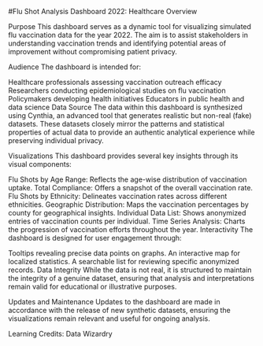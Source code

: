 #Flu Shot Analysis Dashboard 2022: Healthcare Overview


Purpose
This dashboard serves as a dynamic tool for visualizing simulated flu vaccination data for the year 2022. The aim is to assist stakeholders in understanding vaccination trends and identifying potential areas of improvement without compromising patient privacy.

Audience
The dashboard is intended for:

Healthcare professionals assessing vaccination outreach efficacy
Researchers conducting epidemiological studies on flu vaccination
Policymakers developing health initiatives
Educators in public health and data science
Data Source
The data within this dashboard is synthesized using Cynthia, an advanced tool that generates realistic but non-real (fake) datasets. These datasets closely mirror the patterns and statistical properties of actual data to provide an authentic analytical experience while preserving individual privacy.

Visualizations
This dashboard provides several key insights through its visual components:

Flu Shots by Age Range: Reflects the age-wise distribution of vaccination uptake.
Total Compliance: Offers a snapshot of the overall vaccination rate.
Flu Shots by Ethnicity: Delineates vaccination rates across different ethnicities.
Geographic Distribution: Maps the vaccination percentages by county for geographical insights.
Individual Data List: Shows anonymized entries of vaccination counts per individual.
Time Series Analysis: Charts the progression of vaccination efforts throughout the year.
Interactivity
The dashboard is designed for user engagement through:

Tooltips revealing precise data points on graphs.
An interactive map for localized statistics.
A searchable list for reviewing specific anonymized records.
Data Integrity
While the data is not real, it is structured to maintain the integrity of a genuine dataset, ensuring that analysis and interpretations remain valid for educational or illustrative purposes.

Updates and Maintenance
Updates to the dashboard are made in accordance with the release of new synthetic datasets, ensuring the visualizations remain relevant and useful for ongoing analysis.

Learning Credits: Data Wizardry
